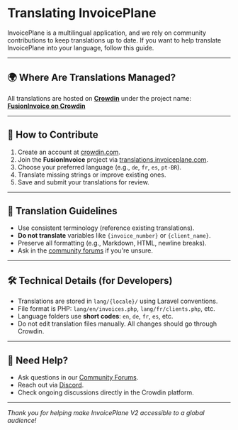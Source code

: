 # Translating InvoicePlane

InvoicePlane is a multilingual application, and we rely on community contributions to keep translations up to date. If you want to help translate InvoicePlane into your language, follow this guide.

---

## 🌍 Where Are Translations Managed?

All translations are hosted on **[Crowdin](https://crowdin.com/)** under the project name:
**[FusionInvoice on Crowdin](https://translations.invoiceplane.com)**

---

## 🔹 How to Contribute

1. Create an account at [crowdin.com](https://crowdin.com/).
2. Join the **FusionInvoice** project via [translations.invoiceplane.com](https://translations.invoiceplane.com).
3. Choose your preferred language (e.g., `de`, `fr`, `es`, `pt-BR`).
4. Translate missing strings or improve existing ones.
5. Save and submit your translations for review.

---

## 📜 Translation Guidelines

- Use consistent terminology (reference existing translations).
- **Do not translate** variables like `{invoice_number}` or `{client_name}`.
- Preserve all formatting (e.g., Markdown, HTML, newline breaks).
- Ask in the [community forums](https://community.invoiceplane.com/) if you're unsure.

---

## 🛠️ Technical Details (for Developers)

- Translations are stored in `lang/{locale}/` using Laravel conventions.
- File format is PHP: `lang/en/invoices.php`, `lang/fr/clients.php`, etc.
- Language folders use **short codes**: `en`, `de`, `fr`, `es`, etc.
- Do not edit translation files manually. All changes should go through Crowdin.

---

## 💬 Need Help?

- Ask questions in our [Community Forums](https://community.invoiceplane.com).
- Reach out via [Discord](https://discord.gg/PPzD2hTrXt).
- Check ongoing discussions directly in the Crowdin platform.

---

_Thank you for helping make InvoicePlane V2 accessible to a global audience!_

